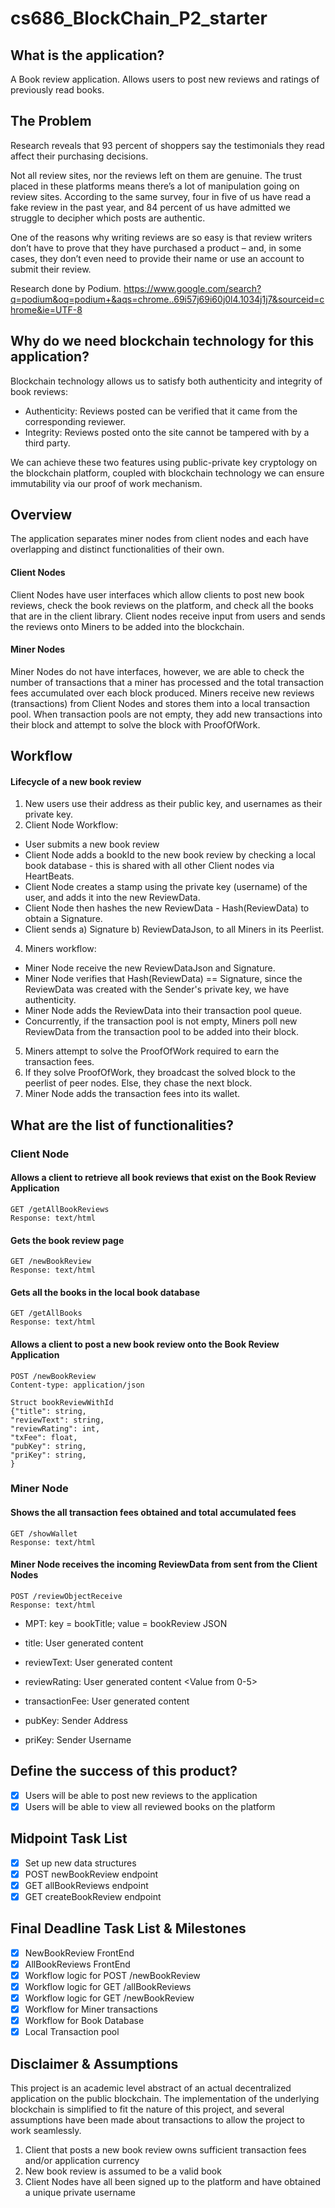# cs686_BlockChain_P2_starter

## What is the application?
A Book review application. Allows users to post new reviews and ratings of previously read books.

## The Problem
Research reveals that 93 percent of shoppers say the testimonials they read affect their purchasing decisions. 

Not all review sites, nor the reviews left on them are genuine. The trust placed in these platforms means there’s a lot of manipulation going on review sites. According to the same survey, four in five of us have read a fake review in the past year, and 84 percent of us have admitted we struggle to decipher which posts are authentic.

One of the reasons why writing reviews are so easy is that review writers don’t have to prove that they have purchased a product – and, in some cases, they don’t even need to provide their name or use an account to submit their review. 

Research done by Podium. 
https://www.google.com/search?q=podium&oq=podium+&aqs=chrome..69i57j69i60j0l4.1034j1j7&sourceid=chrome&ie=UTF-8 

## Why do we need blockchain technology for this application?
Blockchain technology allows us to satisfy both authenticity and integrity of book reviews: 

- Authenticity: Reviews posted can be verified that it came from the corresponding reviewer. 
- Integrity: Reviews posted onto the site cannot be tampered with by a third party. 

We can achieve these two features using public-private key cryptology on the blockchain platform, coupled with blockchain technology we can ensure immutability via our proof of work mechanism.

## Overview 
The application separates miner nodes from client nodes and each have overlapping and distinct functionalities of their own. 
#### Client Nodes
Client Nodes have user interfaces which allow clients to post new book reviews, check the book reviews on the platform, and check all the books that are in the client library. Client nodes receive input from users and sends the reviews onto Miners to be added into the blockchain. 
#### Miner Nodes
Miner Nodes do not have interfaces, however, we are able to check the number of transactions that a miner has processed and the total transaction fees accumulated over each block produced. Miners receive new reviews (transactions) from Client Nodes and stores them into a local transaction pool. When transaction pools are not empty, they add new transactions into their block and attempt to solve the block with ProofOfWork. 



## Workflow 
#### Lifecycle of a new book review 
1. New users use their address as their public key, and usernames as their private key.
2. Client Node Workflow:
 - User submits a new book review 
 - Client Node adds a bookId to the new book review by checking a local book database - this is shared with all other Client nodes via HeartBeats.
 - Client Node creates a stamp using the private key (username) of the user, and adds it into the new ReviewData.
 - Client Node then hashes the new ReviewData - Hash(ReviewData) to obtain a Signature.
 - Client sends a) Signature b) ReviewDataJson, to all Miners in its Peerlist.
4. Miners workflow:
 - Miner Node receive the new ReviewDataJson and Signature.
 - Miner Node verifies that Hash(ReviewData) == Signature, since the ReviewData was created with the Sender's private key, we have authenticity.
 - Miner Node adds the ReviewData into their transaction pool queue. 
 - Concurrently, if the transaction pool is not empty, Miners poll new ReviewData from the transaction pool to be added into their block.
5. Miners attempt to solve the ProofOfWork required to earn the transaction fees. 
6. If they solve ProofOfWork, they broadcast the solved block to the peerlist of peer nodes. Else, they chase the next block.
7. Miner Node adds the transaction fees into its wallet. 

## What are the list of functionalities?
### Client Node
#### Allows a client to retrieve all book reviews that exist on the Book Review Application
```
GET /getAllBookReviews
Response: text/html
```

#### Gets the book review page
```
GET /newBookReview
Response: text/html
```

#### Gets all the books in the local book database
```
GET /getAllBooks
Response: text/html
```

#### Allows a client to post a new book review onto the Book Review Application
```
POST /newBookReview
Content-type: application/json

Struct bookReviewWithId 
{"title": string,
"reviewText": string,
"reviewRating": int,
"txFee": float,
"pubKey": string,
"priKey": string,
}
```
### Miner Node
#### Shows the all transaction fees obtained and total accumulated fees
```
GET /showWallet
Response: text/html
```

#### Miner Node receives the incoming ReviewData from sent from the Client Nodes
```
POST /reviewObjectReceive
Response: text/html
```


- MPT: key = bookTitle; value = bookReview JSON
 
- title: User generated content
- reviewText: User generated content
- reviewRating: User generated content <Value from 0-5>
- transactionFee: User generated content
- pubKey: Sender Address
- priKey: Sender Username

## Define the success of this product?
 - [x] Users will be able to post new reviews to the application 
 - [x] Users will be able to view all reviewed books on the platform

## Midpoint Task List
 - [x] Set up new data structures 
 - [x] POST newBookReview endpoint
 - [x] GET allBookReviews endpoint
 - [x] GET createBookReview endpoint

## Final Deadline Task List & Milestones
 - [x] NewBookReview FrontEnd 
 - [x] AllBookReviews FrontEnd
 - [x] Workflow logic for POST /newBookReview
 - [x] Workflow logic for GET /allBookReviews
 - [x] Workflow logic for GET /newBookReview
 - [x] Workflow for Miner transactions 
 - [x] Workflow for Book Database
 - [x] Local Transaction pool 

## Disclaimer & Assumptions
This project is an academic level abstract of an actual decentralized application on the public blockchain. 
The implementation of the underlying blockchain is simplified to fit the nature of this project, and several assumptions have been made about transactions to allow the project to work seamlessly. 

1. Client that posts a new book review owns sufficient transaction fees and/or application currency
2. New book review is assumed to be a valid book
3. Client Nodes have all been signed up to the platform and have obtained a unique private username
